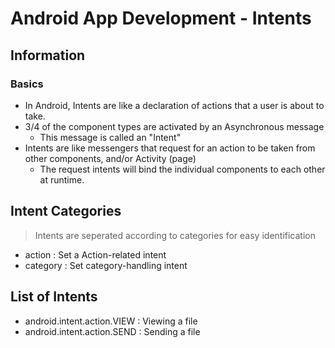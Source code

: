 # Android App Development - Intents

## Information
### Basics
- In Android, Intents are like a declaration of actions that a user is about to take.
- 3/4 of the component types are activated by an Asynchronous message
	- This message is called an "Intent"
- Intents are like messengers that request for an action to be taken from other components, and/or Activity (page)
	- The request intents will bind the individual components to each other at runtime.

## Intent Categories
> Intents are seperated according to categories for easy identification
+ action : Set a Action-related intent
+ category : Set category-handling intent

## List of Intents
+ android.intent.action.VIEW : Viewing a file
+ android.intent.action.SEND : Sending a file

